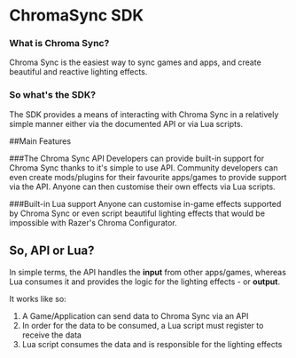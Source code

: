 # ChromaSync SDK

### What is Chroma Sync?

Chroma Sync is the easiest way to sync games and apps, and create beautiful and reactive lighting effects.

### So what's the SDK?

The SDK provides a means of interacting with Chroma Sync in a relatively simple manner either via the documented API or via Lua scripts.

##Main Features

###The Chroma Sync API
Developers can provide built-in support for Chroma Sync thanks to it's simple to use API. Community developers can even create mods/plugins for their favourite apps/games to provide support via the API. Anyone can then customise their own effects via Lua scripts.

###Built-in Lua support
Anyone can customise in-game effects supported by Chroma Sync or even script beautiful lighting effects that would be impossible with Razer's Chroma Configurator.

## So, API or Lua?

In simple terms, the API handles the **input** from other apps/games, whereas Lua consumes it and provides the logic for the lighting effects - or **output**.

It works like so:

1. A Game/Application can send data to Chroma Sync via an API
2. In order for the data to be consumed, a Lua script must register to receive the data
3. Lua script consumes the data and is responsible for the lighting effects
